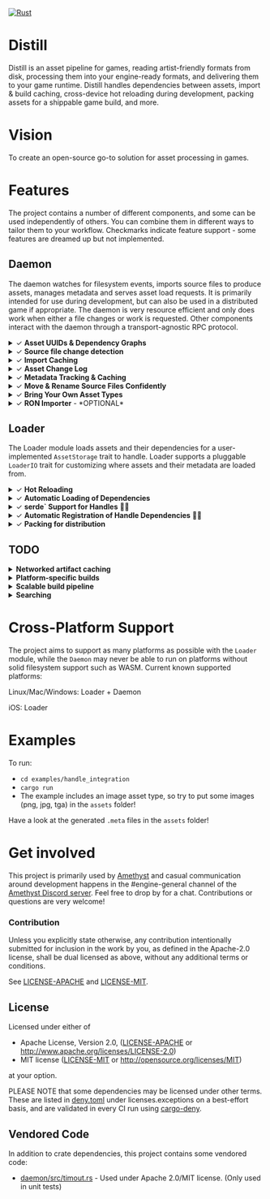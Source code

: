 [![Rust](https://github.com/amethyst/distill/workflows/CI/badge.svg)](https://github.com/amethyst/distill/actions)

# Distill
Distill is an asset pipeline for games, reading artist-friendly formats from disk, processing them into your engine-ready formats, and delivering them to your game runtime. Distill handles dependencies between assets, import & build caching, cross-device hot reloading during development, packing assets for a shippable game build, and more.

# Vision
To create an open-source go-to solution for asset processing in games.

# Features
The project contains a number of different components, and some can be used independently of others. You can combine them in different ways to tailor them to your workflow. Checkmarks indicate feature support - some features are dreamed up but not implemented.

## Daemon 
The daemon watches for filesystem events, imports source files to produce assets, manages metadata and serves asset load requests. It is primarily intended for use during development, but can also be used in a distributed game if appropriate. The daemon is very resource efficient and only does work when either a file changes or work is requested. Other components interact with the daemon through a transport-agnostic RPC protocol.

<details><summary>&check; <b>Asset UUIDs & Dependency Graphs</b></summary><p>Every asset is identified by a 16-byte UUID that is generated when a source file is imported for the first time. Importers also produce an asset's build and load dependencies in terms of UUIDs which can be used to efficiently traverse the dependency graph of an asset without touching the filesystem. </p></details>
<details><summary>&check; <b>Source file change detection</b></summary><p>The daemon watches for filesystem changes and ensures source files are only imported when they change. Metadata and hashes are indexed locally in LMDB and version controlled in .meta files. Filesystem modification time and hashes are used to reduce redundant imports across your whole team to the greatest extent possible.</p></details>
<details><summary>&check; <b>Import Caching</b></summary><p>Assets imported from a source file are cached by a hash of their source file content and its ID, avoiding expensive parsing and disk operations.</p></details>
<details><summary>&check; <b>Asset Change Log</b></summary><p>Asset metadata is maintained in LMDB, a transactional database. The database's consistency guarantees and snapshot support provides a way to synchronize external data stores with the current state of the asset metadata using the Asset Change Log of asset changes.</p></details>
<details><summary>&check; <b>Metadata Tracking & Caching</b></summary><p>When assets are imported from source files, metadata is generated and stored in `.meta` files together with source file, as well as cached in a database. Commit these to version control along with your source files.</p></details>
<details><summary>&check; <b>Move & Rename Source Files Confidently</b></summary><p>Since metadata is stored with the source file and UUIDs are used to identify individual assets, users can move, rename and share source files with others without breaking references between assets.</p></details>
<details><summary>&check; <b>Bring Your Own Asset Types</b></summary><p>Asset types are not included in this project. You define your own asset types and source file formats by implementing the `Importer` trait and registering these with a file extension. The Daemon will automatically run your `Importer` for files with the registered extension as required. All asset types must implement `serde::Serialize` + `serde::Deserialize` + `TypeUuidDynamic` + `Send`.</p></details>
<details><summary>&check; <b>RON Importer</b> - *OPTIONAL*</summary><p>An optional Importer and derive macro is included to simplify usage of serialized Rust types as source files using `serde`.

Type definition:
```rust
#[derive(Serialize, Deserialize, TypeUuid, SerdeImportable)]
#[uuid = "fab4249b-f95d-411d-a017-7549df090a4f"]
pub struct CustomAsset {
    pub cool_string: String,
    pub handle_from_path: Handle<crate::image::Image>,
    pub handle_from_uuid: Handle<crate::image::Image>,
}
```
`custom_asset.ron`:
```
{
    "fab4249b-f95d-411d-a017-7549df090a4f": 
    (
        cool_string: "thanks",
        // This references an asset from a file in the same directory called "amethyst.png"
        handle_from_path: "amethyst.png", 
        // This references an asset with a UUID (see associated .meta file for an asset's UUID)
        handle_from_uuid: "6c5ae1ad-ae30-471b-985b-7d017265f19f"
    )
}
```


</p></details>



## Loader
The Loader module loads assets and their dependencies for a user-implemented `AssetStorage` trait to handle. Loader supports a pluggable `LoaderIO` trait for customizing where assets and their metadata are loaded from.
<details><summary>&check; <b>Hot Reloading</b> </summary><p>The built-in `RpcIO` implementation of `LoaderIO` talks to the `Daemon` and automatically reloads assets when an asset has changed.</p></details>
<details><summary>&check; <b>Automatic Loading of Dependencies</b> </summary><p>When a source file is imported and an asset is produced, dependencies are gathered for the asset and saved as metadata. The Loader automatically ensures that dependencies are loaded before the asset is loaded, and that dependencies are unloaded when they are no longer needed.</p></details>
<details><summary>&check; <b>serde` Support for Handles</b> 🎉💯 </summary><p>An optional Handle type is provided with support for deserialization and serialization using `serde`. Handles can be deserialized as either a UUID or a path.</p></details>
<details><summary>&check; <b>Automatic Registration of Handle Dependencies</b> 🎉💯</summary><p>Handle references that are serialized as part of an asset are automatically registered and the referenced assets are guaranteed to be loaded by the Loader before the depending asset is loaded. This means Handles in assets are always guaranteed to be valid and loaded.</p></details>
<details><summary>&check; <b>Packing for distribution</b></summary><p>To distribute your game, you will want to pack assets into files with enough metadata to load them quickly. The CLI supports packing assets into a file format which the `PackfileIO` implementation supports loading.</p></details>


## TODO
<details><summary><b>Networked artifact caching</b></summary><p>Results of imports and builds can be re-used across your whole team using a networked cache server.</p></details>
<details><summary><b>Platform-specific builds</b></summary><p>Provide customized build parameters when building an asset and tailor the build artifact for a specific platform.</p></details>
<details><summary><b>Scalable build pipeline</b></summary><p>Once assets are imported from sources, the build system aims to be completely pure in the functional programming sense. Inputs to asset builds are all known and declared in the import step. This design enables parallelizable and even distributed builds.</p></details>
<details><summary><b>Searching</b></summary><p>Search tags can be produced at import and are automatically indexed by <a href="https://github.com/tantivy-search/tantivy">tantivy</a> which enables <a href="https://tantivy-search.github.io/bench/">super fast text search</a>. The search index is incrementally maintained by subscribing to the Asset Change Log.</p></details>

# Cross-Platform Support
The project aims to support as many platforms as possible with the `Loader` module, while the `Daemon` may never be able to run on platforms without solid filesystem support such as WASM.
Current known supported platforms:
<p>Linux/Mac/Windows: Loader + Daemon</p>
<p>iOS: Loader</p>

# Examples
To run:
- `cd examples/handle_integration`
- `cargo run`
- The example includes an image asset type, so try to put some images (png, jpg, tga) in the `assets` folder!

Have a look at the generated `.meta` files in the `assets` folder!

# Get involved
This project is primarily used by [Amethyst](https://github.com/amethyst/amethyst) and casual communication around development happens in the #engine-general channel of the [Amethyst Discord server](https://discord.gg/amethyst). Feel free to drop by for a chat. Contributions or questions are very welcome! 

### Contribution

Unless you explicitly state otherwise, any contribution intentionally
submitted for inclusion in the work by you, as defined in the Apache-2.0
license, shall be dual licensed as above, without any additional terms or
conditions.

See [LICENSE-APACHE](LICENSE-APACHE) and [LICENSE-MIT](LICENSE-MIT).

## License

Licensed under either of

* Apache License, Version 2.0, ([LICENSE-APACHE](LICENSE-APACHE) or http://www.apache.org/licenses/LICENSE-2.0)
* MIT license ([LICENSE-MIT](LICENSE-MIT) or http://opensource.org/licenses/MIT)

at your option.

PLEASE NOTE that some dependencies may be licensed under other terms. These are listed in [deny.toml](deny.toml) under licenses.exceptions on a best-effort basis, and are validated in every CI run using [cargo-deny](https://github.com/EmbarkStudios/cargo-deny).

## Vendored Code

In addition to crate dependencies, this project contains some vendored code:
 * [daemon/src/timout.rs](daemon/src/timout.rs) - Used under Apache 2.0/MIT license. (Only used in unit tests)
